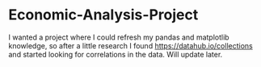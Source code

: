# Economic-Analysis-Project
I wanted a project where I could refresh my pandas and matplotlib knowledge, so after a little research I found https://datahub.io/collections and started looking for correlations in the data. Will update later.
